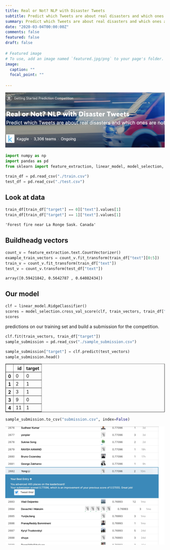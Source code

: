 ```yaml
---
title: Real or Not? NLP with Disaster Tweets
subtitle: Predict which Tweets are about real disasters and which ones are not.[kaggle](https://www.kaggle.com/yongli6/nlp-with-disaster-tweets)
summary: Predict which Tweets are about real disasters and which ones are not.[kaggle](https://www.kaggle.com/yongli6/nlp-with-disaster-tweets)
date: "2020-03-04T00:00:00Z"
comments: false
featured: false
draft: false

# Featured image
# To use, add an image named `featured.jpg/png` to your page's folder. 
image:
  caption: ""
  focal_point: ""
  
---
```


![png](./featur.png)
```python
import numpy as np
import pandas as pd
from sklearn import feature_extraction, linear_model, model_selection, preprocessing
```


```python
train_df = pd.read_csv("./train.csv")
test_df = pd.read_csv("./test.csv")
```

## Look at data


```python
train_df[train_df["target"] == 0]["text"].values[1]
train_df[train_df["target"] == 1]["text"].values[1]
```




    'Forest fire near La Ronge Sask. Canada'



## Buildheadg vectors


```python
count_v = feature_extraction.text.CountVectorizer()
example_train_vectors = count_v.fit_transform(train_df["text"][0:5])
train_v = count_v.fit_transform(train_df["text"])
test_v = count_v.transform(test_df["text"])
```




    array([0.59421842, 0.5642787 , 0.64082434])



## Our model


```python
clf = linear_model.RidgeClassifier()
scores = model_selection.cross_val_score(clf, train_vectors, train_df["target"], cv=3, scoring="f1")
scores
```

predictions on our training set and build a submission for the competition.


```python
clf.fit(train_vectors, train_df["target"])
sample_submission = pd.read_csv("./sample_submission.csv")
```


```python
sample_submission["target"] = clf.predict(test_vectors)
sample_submission.head()
```




<div>
<style scoped>
    .dataframe tbody tr th:only-of-type {
        vertical-align: middle;
    }

    .dataframe tbody tr th {
        vertical-align: top;
    }

    .dataframe thead th {
        text-align: right;
    }
</style>
<table border="1" class="dataframe">
  <thead>
    <tr style="text-align: right;">
      <th></th>
      <th>id</th>
      <th>target</th>
    </tr>
  </thead>
  <tbody>
    <tr>
      <th>0</th>
      <td>0</td>
      <td>0</td>
    </tr>
    <tr>
      <th>1</th>
      <td>2</td>
      <td>1</td>
    </tr>
    <tr>
      <th>2</th>
      <td>3</td>
      <td>1</td>
    </tr>
    <tr>
      <th>3</th>
      <td>9</td>
      <td>0</td>
    </tr>
    <tr>
      <th>4</th>
      <td>11</td>
      <td>1</td>
    </tr>
  </tbody>
</table>
</div>




```python
sample_submission.to_csv("submission.csv", index=False)
```
![png](./ranking1.jpg)
